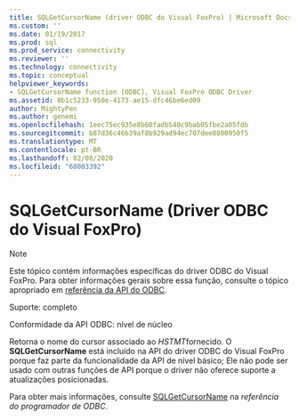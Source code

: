 ```yaml
---
title: SQLGetCursorName (driver ODBC do Visual FoxPro) | Microsoft Docs
ms.custom: ''
ms.date: 01/19/2017
ms.prod: sql
ms.prod_service: connectivity
ms.reviewer: ''
ms.technology: connectivity
ms.topic: conceptual
helpviewer_keywords:
- SQLGetCursorName function [ODBC], Visual FoxPro ODBC Driver
ms.assetid: 8b1c5233-950e-4173-ae15-dfc46be6ed09
author: MightyPen
ms.author: genemi
ms.openlocfilehash: 1eec75ec935e8b60fadb540c9bab05fbe2a05fdb
ms.sourcegitcommit: b87d36c46b39af8b929ad94ec707dee8800950f5
ms.translationtype: MT
ms.contentlocale: pt-BR
ms.lasthandoff: 02/08/2020
ms.locfileid: "68003392"
---
```

# <a name="sqlgetcursorname-visual-foxpro-odbc-driver"></a>SQLGetCursorName (Driver ODBC do Visual FoxPro)
> [!NOTE]  
>  Este tópico contém informações específicas do driver ODBC do Visual FoxPro. Para obter informações gerais sobre essa função, consulte o tópico apropriado em [referência da API do ODBC](../../odbc/reference/syntax/odbc-api-reference.md).  
  
 Suporte: completo  
  
 Conformidade da API ODBC: nível de núcleo  
  
 Retorna o nome do cursor associado ao *HSTMT*fornecido. O **SQLGetCursorName** está incluído na API do driver ODBC do Visual FoxPro porque faz parte da funcionalidade da API de nível básico; Ele não pode ser usado com outras funções de API porque o driver não oferece suporte a atualizações posicionadas.  
  
 Para obter mais informações, consulte [SQLGetCursorName](../../odbc/reference/syntax/sqlgetcursorname-function.md) na *referência do programador de ODBC*.
